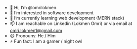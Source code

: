 - 👋 Hi, I’m @omrilokmen
- 👀 I’m interested in software development
- 🌱 I’m currently learning web development (MERN stack)
- 📫 I am reachable on Linkedin (Lokmen Omri) or via email at omri.lokmen1@gmail.com
- 😄 Pronouns: He / Him
- ⚡ Fun fact: I am a gamer / night owl

<!---
omrilokmen/omrilokmen is a ✨ special ✨ repository because its `README.md` (this file) appears on your GitHub profile.
You can click the Preview link to take a look at your changes.
--->
